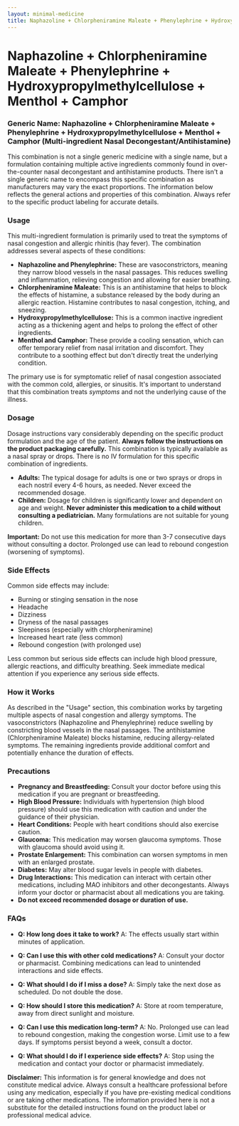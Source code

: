 ```yaml
---
layout: minimal-medicine
title: Naphazoline + Chlorpheniramine Maleate + Phenylephrine + Hydroxypropylmethylcellulose + Menthol + Camphor
---
```


# Naphazoline + Chlorpheniramine Maleate + Phenylephrine + Hydroxypropylmethylcellulose + Menthol + Camphor
### Generic Name:  Naphazoline + Chlorpheniramine Maleate + Phenylephrine + Hydroxypropylmethylcellulose + Menthol + Camphor (Multi-ingredient Nasal Decongestant/Antihistamine)

This combination is not a single generic medicine with a single name, but a formulation containing multiple active ingredients commonly found in over-the-counter nasal decongestant and antihistamine products.  There isn't a single generic name to encompass this specific combination as manufacturers may vary the exact proportions.  The information below reflects the general actions and properties of this combination.  Always refer to the specific product labeling for accurate details.


### Usage

This multi-ingredient formulation is primarily used to treat the symptoms of nasal congestion and allergic rhinitis (hay fever).  The combination addresses several aspects of these conditions:

* **Naphazoline and Phenylephrine:** These are vasoconstrictors, meaning they narrow blood vessels in the nasal passages. This reduces swelling and inflammation, relieving congestion and allowing for easier breathing.
* **Chlorpheniramine Maleate:** This is an antihistamine that helps to block the effects of histamine, a substance released by the body during an allergic reaction.  Histamine contributes to nasal congestion, itching, and sneezing.
* **Hydroxypropylmethylcellulose:** This is a common inactive ingredient acting as a thickening agent and helps to prolong the effect of other ingredients.
* **Menthol and Camphor:** These provide a cooling sensation, which can offer temporary relief from nasal irritation and discomfort.  They contribute to a soothing effect but don't directly treat the underlying condition.

The primary use is for symptomatic relief of nasal congestion associated with the common cold, allergies, or sinusitis.  It's important to understand that this combination treats *symptoms* and not the underlying cause of the illness.


### Dosage

Dosage instructions vary considerably depending on the specific product formulation and the age of the patient.  **Always follow the instructions on the product packaging carefully.**  This combination is typically available as a nasal spray or drops.  There is no IV formulation for this specific combination of ingredients.

* **Adults:** The typical dosage for adults is one or two sprays or drops in each nostril every 4-6 hours, as needed.  Never exceed the recommended dosage.
* **Children:**  Dosage for children is significantly lower and dependent on age and weight.  **Never administer this medication to a child without consulting a pediatrician.**  Many formulations are not suitable for young children.

**Important:** Do not use this medication for more than 3-7 consecutive days without consulting a doctor.  Prolonged use can lead to rebound congestion (worsening of symptoms).


### Side Effects

Common side effects may include:

* Burning or stinging sensation in the nose
* Headache
* Dizziness
* Dryness of the nasal passages
* Sleepiness (especially with chlorpheniramine)
* Increased heart rate (less common)
* Rebound congestion (with prolonged use)

Less common but serious side effects can include high blood pressure, allergic reactions, and difficulty breathing.  Seek immediate medical attention if you experience any serious side effects.


### How it Works

As described in the "Usage" section, this combination works by targeting multiple aspects of nasal congestion and allergy symptoms. The vasoconstrictors (Naphazoline and Phenylephrine) reduce swelling by constricting blood vessels in the nasal passages. The antihistamine (Chlorpheniramine Maleate) blocks histamine, reducing allergy-related symptoms.  The remaining ingredients provide additional comfort and potentially enhance the duration of effects.


### Precautions

* **Pregnancy and Breastfeeding:** Consult your doctor before using this medication if you are pregnant or breastfeeding.
* **High Blood Pressure:**  Individuals with hypertension (high blood pressure) should use this medication with caution and under the guidance of their physician.
* **Heart Conditions:**  People with heart conditions should also exercise caution.
* **Glaucoma:** This medication may worsen glaucoma symptoms.  Those with glaucoma should avoid using it.
* **Prostate Enlargement:**  This combination can worsen symptoms in men with an enlarged prostate.
* **Diabetes:**  May alter blood sugar levels in people with diabetes.
* **Drug Interactions:** This medication can interact with certain other medications, including MAO inhibitors and other decongestants. Always inform your doctor or pharmacist about all medications you are taking.
* **Do not exceed recommended dosage or duration of use.**


### FAQs

* **Q: How long does it take to work?** A: The effects usually start within minutes of application.

* **Q: Can I use this with other cold medications?** A:  Consult your doctor or pharmacist. Combining medications can lead to unintended interactions and side effects.

* **Q: What should I do if I miss a dose?** A:  Simply take the next dose as scheduled. Do not double the dose.

* **Q: How should I store this medication?** A: Store at room temperature, away from direct sunlight and moisture.

* **Q:  Can I use this medication long-term?** A: No. Prolonged use can lead to rebound congestion, making the congestion worse.  Limit use to a few days.  If symptoms persist beyond a week, consult a doctor.

* **Q: What should I do if I experience side effects?** A:  Stop using the medication and contact your doctor or pharmacist immediately.


**Disclaimer:** This information is for general knowledge and does not constitute medical advice. Always consult a healthcare professional before using any medication, especially if you have pre-existing medical conditions or are taking other medications.  The information provided here is not a substitute for the detailed instructions found on the product label or professional medical advice.
